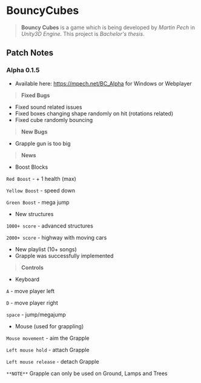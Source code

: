# BouncyCubes
> **Bouncy Cubes** is a game which is being developed by *Martin Pech* in *Unity3D Engine*. This project is *Bachelor's thesis*.



## Patch Notes
### Alpha 0.1.5 
-  Available here: https://mpech.net/BC_Alpha for Windows or Webplayer
>  **Fixed Bugs**
- Fixed sound related issues
- Fixed boxes changing shape randomly on hit (rotations related)
- Fixed cube randomly bouncing
> **New Bugs**
- Grapple gun is too big
> **News**
- Boost Blocks

`Red Boost` - + 1 health (max)

`Yellow Boost` - speed down

`Green Boost` - mega jump

- New structures

`1000+ score` - advanced structures

`2000+ score` - highway with moving cars
- New playlist (10+ songs)
- Grapple was successfully implemented

>**Controls**
- Keyboard

`A` - move player left

`D` - move player right

`space` - jump/megajump
- Mouse (used for grappling)

`Mouse movement` - aim the Grapple

`Left mouse hold` - attach Grapple

`Left mouse release` - detach Grapple

`**NOTE**` Grapple can only be used on Ground, Lamps and Trees

